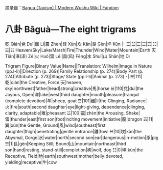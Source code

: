 摘录自：[Bagua (Taoism) \| Modern Wushu Wiki \| Fandom](https://modern-wushu.fandom.com/wiki/Bagua_(Taoism))

# 八卦 Bāguà—The eight trigrams

乾 Qián|兌 Duì|離 Lí|震 Zhèn|巽 Xùn|坎 Kǎn|艮 Gèn|坤 Kūn
|-
☰|☱|☲|☳|☴|☵|☶|☷
Heaven/Sky|Lake/Marsh|Fire|Thunder|Wind|Water|Mountain|Earth
天 Tiān|澤(泽) Zé|火 Huǒ|雷 Léi|風(风) Fēng|水 Shuǐ|山 Shān|地 Dì

<style>
	table :is(th,td){padding:0;
	font-size:.5em;
    text-align: center;}
</style>

Trigram Figure|Binary Value|Name||Translation: Wilhelm|Image in Nature (pp.l-li)||Direction (p. 269)|Family Relationship (p. 274)|Body Part (p. 274)|Attribute (p. 273)|Stage/ State (pp.l-li)|Animal (p. 273)
-|
☰|111|乾|qián|the Creative, Force|天|heaven, sky|northwest|father|head|strong|creative|馬|horse
☱|110|兌|duì|the Joyous, Open|澤|lake|west|third daughter|mouth|pleasure|tranquil (complete devotion)|羊|sheep, goat
☲|101|離|lí|the Clinging, Radiance|火|fire|south|second daughter|eye|light-giving, dependence|clinging, clarity, adaptable|雉|pheasant
☳|100|震|zhèn|the Arousing, Shake|雷|thunder|east|first son|foot|inciting movement|initiative|龍|dragon
☴|11|巽|xùn|the Gentle, Ground|風|wind|southeast|first daughter|thigh|penetrating|gentle entrance|雞|fowl
☵|10|坎|kǎn|the Abysmal, Gorge|水|water|north|second son|ear|dangerous|in-motion|豕|pig
☶|1|艮|gèn|Keeping Still, Bound|山|mountain|northeast|third son|hand|resting, stand-still|completion|狗|wolf, dog
☷|0|坤|kūn|the Receptive, Field|地|earth|southwest|mother|belly|devoted, yielding|receptive|牛|cow
